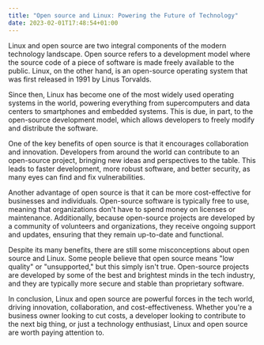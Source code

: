 ```yaml
---
title: "Open source and Linux: Powering the Future of Technology"
date: 2023-02-01T17:48:54+01:00
---
```


Linux and open source are two integral components of the modern technology
landscape. Open source refers to a development model where the source code of a
piece of software is made freely available to the public. Linux, on the other
hand, is an open-source operating system that was first released in 1991 by
Linus Torvalds.

Since then, Linux has become one of the most widely used operating systems in
the world, powering everything from supercomputers and data centers to
smartphones and embedded systems. This is due, in part, to the open-source
development model, which allows developers to freely modify and distribute the
software.

One of the key benefits of open source is that it encourages collaboration and
innovation. Developers from around the world can contribute to an open-source
project, bringing new ideas and perspectives to the table. This leads to faster
development, more robust software, and better security, as many eyes can find
and fix vulnerabilities.

Another advantage of open source is that it can be more cost-effective for
businesses and individuals. Open-source software is typically free to use,
meaning that organizations don't have to spend money on licenses or maintenance.
Additionally, because open-source projects are developed by a community of
volunteers and organizations, they receive ongoing support and updates, ensuring
that they remain up-to-date and functional.

Despite its many benefits, there are still some misconceptions about open source
and Linux. Some people believe that open source means "low quality" or
"unsupported," but this simply isn't true. Open-source projects are developed by
some of the best and brightest minds in the tech industry, and they are
typically more secure and stable than proprietary software.

In conclusion, Linux and open source are powerful forces in the tech world,
driving innovation, collaboration, and cost-effectiveness. Whether you're a
business owner looking to cut costs, a developer looking to contribute to the
next big thing, or just a technology enthusiast, Linux and open source are worth
paying attention to.
